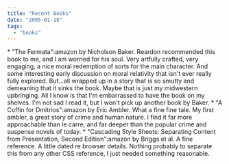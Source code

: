 ```yaml
---
title: "Recent Books"
date: "2005-01-18"
tags: 
  - "books"
---
```


\* "The Fermata":amazon by Nicholson Baker. Reardon recommended this book to me, and I am worried for his soul. Very artfully crafted, very engaging, a nice moral redemption of sorts for the main character. And some interesting early discussion on moral relativity that isn't ever really fully explored. But...all wrapped up in a story that is so smutty and demeaning that it sinks the book. Maybe that is just my midwestern upbringing. All I know is that I'm embarrassed to have the book on my shelves. I'm not sad I read it, but I won't pick up another book by Baker. \* "A Coffin for Dmitrios":amazon by Eric Ambler. What a fine fine tale. My first ambler, a great story of crime and human nature. I find it far more approachable than le carre, and far deeper than the popular crime and suspense novels of today. \* "Cascading Style Sheets: Separating Content from Presentation, Second Edition":amazon by Briggs et al. A fine reference. A little dated re browser details. Nothing probably to separate this from any other CSS reference, I just needed something reasonable.
